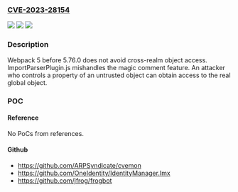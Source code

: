 ### [CVE-2023-28154](https://cve.mitre.org/cgi-bin/cvename.cgi?name=CVE-2023-28154)
![](https://img.shields.io/static/v1?label=Product&message=n%2Fa&color=blue)
![](https://img.shields.io/static/v1?label=Version&message=n%2Fa&color=blue)
![](https://img.shields.io/static/v1?label=Vulnerability&message=n%2Fa&color=brighgreen)

### Description

Webpack 5 before 5.76.0 does not avoid cross-realm object access. ImportParserPlugin.js mishandles the magic comment feature. An attacker who controls a property of an untrusted object can obtain access to the real global object.

### POC

#### Reference
No PoCs from references.

#### Github
- https://github.com/ARPSyndicate/cvemon
- https://github.com/OneIdentity/IdentityManager.Imx
- https://github.com/jfrog/frogbot

